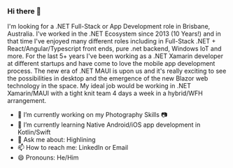 ### Hi there 👋

I'm looking for a .NET Full-Stack or App Development role in Brisbane, Australia. I've worked in the .NET Ecosystem since 2013 (10 Years!) and in that time I've enjoyed many different roles including in Full-Stack .NET + React/Angular/Typescript front ends, pure .net backend, Windows IoT and more. 
For the last 5+ years I've been working as a .NET Xamarin developer at different startups and have come to love the mobile app development process. The new era of .NET MAUI is upon us and it's really exciting to see the possibilities in desktop and the emergence of the new Blazor web technology in the space. 
My ideal job would be working in .NET Xamarin/MAUI with a tight knit team 4 days a week in a hybrid/WFH arrangement. 

- 🔭 I’m currently working on my Photography Skills 📷
- 🌱 I’m currently learning Native Android/iOS app development in Kotlin/Swift
- 💬 Ask me about: Highlining
- 📫 How to reach me: LinkedIn or Email
- 😄 Pronouns: He/Him
